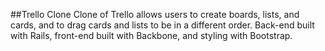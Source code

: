 ##Trello Clone
Clone of Trello allows users to create boards, lists, and cards, and to drag cards and lists to be in a different order. Back-end built with Rails, front-end built with Backbone, and styling with Bootstrap.